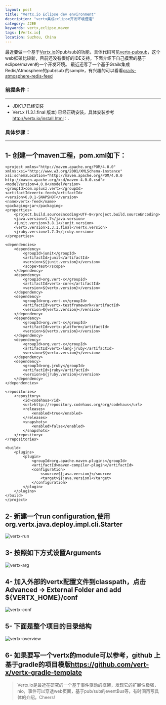 ```yaml
---
layout: post
title: "Vertx.io Eclipse dev environment"
description: "vertx集成eclipse开发环境搭建"
category: J2EE 
keywords: vertx,eclipse,maven
tags: [Vertx.io] 
location: Suzhou, China
---
```


最近要做一个基于[Vertx.io](http://vertx.io)的pub/sub的功能，具体代码可见[vertx-pubsub](https://github.com/tim-tang/vertx-pubsub)，这个web框架比较新，目前还没有很好的IDE支持，下面介绍下自己摸索的基于eclipse/maven的一个开发环境。
最近还写了一个基于Grails集成Redis/Atmosphere的pub/sub 的sample，有兴趣的可以看看[grails-atmosphere-redis-feed](https://github.com/tim-tang/grails-atmosphere-redis-feed)

### 前提条件：
---

- JDK1.7已经安装
- Vert.x (1.3.1.final 版本) 已经正确安装，具体安装参考<http://vertx.io/install.html>：.

### 具体步骤：
---

## 1- 创建一个maven工程，pom.xml如下：

	<project xmlns="http://maven.apache.org/POM/4.0.0" xmlns:xsi="http://www.w3.org/2001/XMLSchema-instance"
	xsi:schemaLocation="http://maven.apache.org/POM/4.0.0 http://maven.apache.org/xsd/maven-4.0.0.xsd">
	<modelVersion>4.0.0</modelVersion>
	<groupId>com.xplusz.vertx</groupId>
	<artifactId>vertx-feed</artifactId>
	<version>0.0.1-SNAPSHOT</version>
	<name>vertx-feed</name>
	<packaging>jar</packaging>
	<properties>
		<project.build.sourceEncoding>UTF-8</project.build.sourceEncoding>
		<java.version>1.7</java.version>
		<junit.version>3.8.1</junit.version>
		<vertx.version>1.3.1.final</vertx.version>
		<jruby.version>1.7.3</jruby.version>
	</properties>

	<dependencies>
		<dependency>
			<groupId>junit</groupId>
			<artifactId>junit</artifactId>
			<version>${junit.version}</version>
			<scope>test</scope>
		</dependency>
		<dependency>
			<groupId>org.vert-x</groupId>
			<artifactId>vertx-core</artifactId>
			<version>${vertx.version}</version>
		</dependency>
		<dependency>
			<groupId>org.vert-x</groupId>
			<artifactId>vertx-testframework</artifactId>
			<version>${vertx.version}</version>
		</dependency>
		<dependency>
			<groupId>org.vert-x</groupId>
			<artifactId>vertx-platform</artifactId>
			<version>${vertx.version}</version>
		</dependency>
		<dependency>
			<groupId>org.vert-x</groupId>
			<artifactId>vertx-lang-jruby</artifactId>
			<version>${vertx.version}</version>
		</dependency>
		<dependency>
			<groupId>org.jruby</groupId>
			<artifactId>jruby</artifactId>
			<version>${jruby.version}</version>
		</dependency>
    </dependencies>

	<repositories>
		<repository>
			<id>codehaus</id>
			<url>http://repository.codehaus.org/org/codehaus</url>
			<releases>
				<enabled>true</enabled>
			</releases>
			<snapshots>
				<enabled>false</enabled>
			</snapshots>
		</repository>
	</repositories>

	<build>
		<plugins>
			<plugin>
				<groupId>org.apache.maven.plugins</groupId>
				<artifactId>maven-compiler-plugin</artifactId>
				<configuration>
					<source>${java.version}</source>
					<target>${java.version}</target>
				</configuration>
			</plugin>
		</plugins>
	</build>
	</project> 

## 2- 新建一个run configuration,使用org.vertx.java.deploy.impl.cli.Starter 
![vertx-run](/images/post/vertx-1.png)

## 3- 按照如下方式设置Arguments
![vertx-arg](/images/post/vertx-2.png)

## 4- 加入外部的vertx配置文件到classpath，点击Advanced -> External Folder and add ${VERTX_HOME}/conf
![vertx-conf](/images/post/vertx-3.png)

## 5- 下面是整个项目的目录结构
![vertx-overview](/images/post/vertx-4.png)

## 6- 如果要写一个vertx的module可以参考，github 上基于gradle的项目模版<https://github.com/vert-x/vertx-gradle-template>

> Vertx.io是最近在研究的一个基于事件驱动的框架，发现它的扩展性极强，nio，事件可以穿透web页面，基于pub/sub的eventBus等，有时间再写具体的介绍。Cheers!


